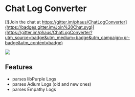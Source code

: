 # Chat Log Converter

[![Join the chat at https://gitter.im/phaus/ChatLogConverter](https://badges.gitter.im/Join%20Chat.svg)](https://gitter.im/phaus/ChatLogConverter?utm_source=badge&utm_medium=badge&utm_campaign=pr-badge&utm_content=badge)

<a href="https://consolving.de/jenkins/view/opensource/job/de.consolving.chatlogconverter/"><img src="https://consolving.de/jenkins/buildStatus/icon?job=de.consolving.chatlogconverter" /></a>

## Features

* parses libPurple Logs
* parses Adium Logs (old and new ones)
* parses Empathy Logs


